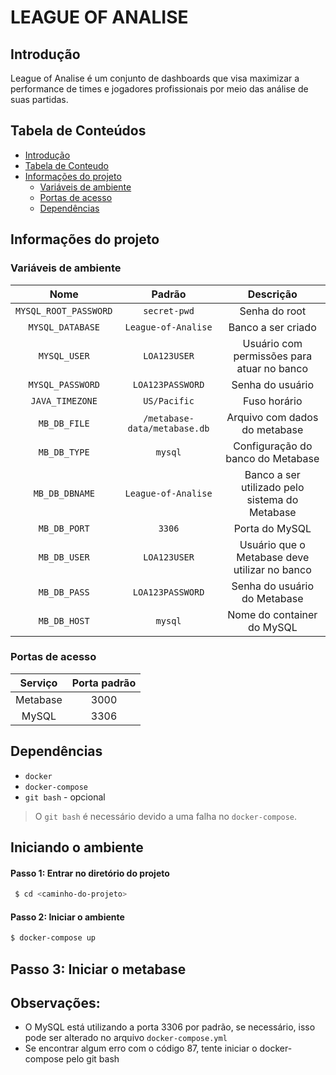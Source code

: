 # LEAGUE OF ANALISE

## Introdução

League of Analise é um conjunto de dashboards que visa maximizar a performance de times  e jogadores profissionais por meio das análise de suas partidas.

## Tabela de Conteúdos

<!--ts-->
   * [Introdução](#Introducao)
   * [Tabela de Conteudo](#tabela-de-conteudo)
   * [Informações do projeto](#informacoes-do-projeto)
      * [Variáveis de ambiente](#variaveis-de-ambiente)
      * [Portas de acesso](#portas-de-acesso)
      * [Dependências](#dependencias)
      
<!--te-->

## Informações do projeto

### Variáveis de ambiente
|         Nome          |            Padrão            |                   Descrição                    |
| :-------------------: | :--------------------------: | :--------------------------------------------: |
| `MYSQL_ROOT_PASSWORD` |         `secret-pwd`         |                 Senha do root                  |
|   `MYSQL_DATABASE`    |     `League-of-Analise`      |               Banco a ser criado               |
|     `MYSQL_USER`      |         `LOA123USER`         |   Usuário com permissões para atuar no banco   |
|   `MYSQL_PASSWORD`    |       `LOA123PASSWORD`       |                Senha do usuário                |
|    `JAVA_TIMEZONE`    |         `US/Pacific`         |                  Fuso horário                  |
|     `MB_DB_FILE`      | `/metabase-data/metabase.db` |         Arquivo com dados do metabase          |
|     `MB_DB_TYPE`      |           `mysql`            |       Configuração do banco do Metabase        |
|    `MB_DB_DBNAME`     |     `League-of-Analise`      | Banco a ser utilizado pelo sistema do Metabase |
|     `MB_DB_PORT`      |            `3306`            |                 Porta do MySQL                 |
|     `MB_DB_USER`      |         `LOA123USER`         | Usuário que o Metabase deve utilizar no banco  |
|     `MB_DB_PASS`      |       `LOA123PASSWORD`       |          Senha do usuário do Metabase          |
|     `MB_DB_HOST`      |           `mysql`            |           Nome do container do MySQL           |

### Portas de acesso
| Serviço  | Porta padrão |
| :------: | :----------: |
| Metabase |     3000     |
|  MySQL   |     3306     |

## Dependências
- `docker`
- `docker-compose`
- `git bash` - opcional

> O `git bash` é necessário devido a uma falha no `docker-compose`.

## Iniciando o ambiente

#### Passo 1: Entrar no diretório do projeto

```bash
 $ cd <caminho-do-projeto>
```

#### Passo 2: Iniciar o ambiente

```bash
$ docker-compose up
```
## Passo 3: Iniciar o metabase

## Observações:

- O MySQL está utilizando a porta 3306 por padrão, se necessário, isso pode ser alterado no arquivo `docker-compose.yml`
- Se encontrar algum erro com o código 87, tente iniciar o docker-compose pelo git bash